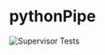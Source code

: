 # pythonPipe

![Supervisor Tests](https://img.shields.io/endpoint?url=https://raw.githubusercontent.com/Anisha492/pythonPipe/main/badges/results-badge.json)

